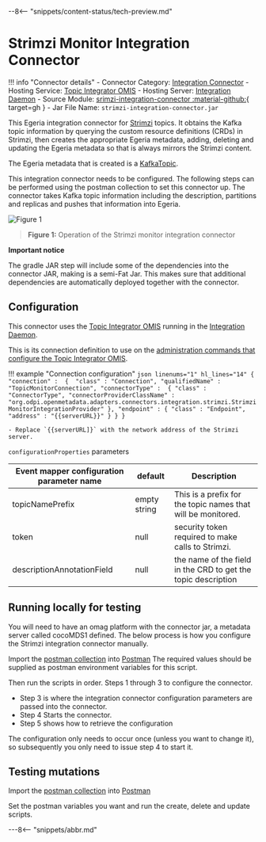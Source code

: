 <!-- SPDX-License-Identifier: CC-BY-4.0 -->
<!-- Copyright Contributors to the ODPi Egeria project. -->

--8<-- "snippets/content-status/tech-preview.md"

# Strimzi Monitor Integration Connector

!!! info "Connector details"
    - Connector Category: [Integration Connector](/concepts/integration-connector)
    - Hosting Service: [Topic Integrator OMIS](/services/omis/topic-integrator/overview)
    - Hosting Server: [Integration Daemon](/concepts/integration-daemon)
    - Source Module: [srimzi-integration-connector :material-github:](https://github.com/odpi/egeria-connector-integration-topic-strimzi){ target=gh }
    - Jar File Name: `strimzi-integration-connector.jar`

This Egeria integration connector for [Strimzi](https://strimzi.io/) topics. It obtains the Kafka
topic information by querying the custom resource definitions (CRDs) in Strimzi, then creates the appropriate Egeria metadata,
adding, deleting and updating the Egeria metadata so that is always mirrors the Strimzi content.

The Egeria metadata that is created is a [KafkaTopic](https://egeria-project.org/types/2/0223-Events-and-Logs/?h=kafkatopic).

This integration connector needs to be configured. The following steps can be performed using the postman collection to set this connector up.
The connector takes Kafka topic information including the description, partitions and replicas and pushes that information into
Egeria.


![Figure 1](strimzi-monitor-integration-connector.svg)
> **Figure 1:** Operation of the Strimzi monitor integration connector

__Important notice__

The gradle JAR step will include some of the dependencies into the connector JAR, making is a semi-Fat Jar. This makes sure that additional dependencies are automatically deployed together with the connector.


## Configuration

This connector uses the [Topic Integrator OMIS](/services/omis/topic-integrator/overview) running in the [Integration Daemon](/concepts/integration-daemon).

This is its connection definition to use on the [administration commands that configure the Topic Integrator OMIS](/guides/admin/servers/by-server-type/configuring-an-integration-daemon).

!!! example "Connection configuration"
    ```json linenums="1" hl_lines="14"
    {
       "connection" : 
                    { 
                        "class" : "Connection",
                        "qualifiedName" : "TopicMonitorConnection",
                        "connectorType" : 
                        {
                            "class" : "ConnectorType",
                            "connectorProviderClassName" : "org.odpi.openmetadata.adapters.connectors.integration.strimzi.StrimziMonitorIntegrationProvider"
                        },
                        "endpoint" :
                        {
                            "class" : "Endpoint",
                            "address" : "{{serverURL}}"
                        }
                    }
    }
    ```

    - Replace `{{serverURL]}` with the network address of the Strimzi server.


`configurationProperties` parameters

| Event mapper configuration parameter name | default      | Description                                                   |
|-------------------------------------------|--------------|---------------------------------------------------------------|
| topicNamePrefix                           | empty string | This is a prefix for the topic names that will be monitored.  |
| token                                     | null         | security token required to make calls to Strimzi.             |
| descriptionAnnotationField                | null         | the name of the field in the CRD to get the topic description |



## Running locally for testing

You will need to have an omag platform with the connector jar, a metadata server called cocoMDS1 defined.
The below process is how you configure the Strimzi integration connector manually.

Import the [postman collection](https://github.com/odpi/egeria-connector-integration-topic-strimzi/blob/main/postman/Strimzi%20integration%20connector%20configuration.postman_collection.json) into [Postman](https://www.postman.com/)
The required values should be supplied as postman environment variables for this script.

Then run the scripts in order. Steps 1 through 3 to configure the connector.

* Step 3 is where the integration connector configuration parameters are passed into the connector.
* Step 4 Starts the connector.
* Step 5 shows how to retrieve the configuration

The configuration only needs to occur once (unless you want to change it), so subsequently you only need to issue step 4 to start it.

## Testing mutations
Import the [postman collection](https://github.com/odpi/egeria-connector-integration-topic-strimzi/blob/main/postman/Strimzi%20REST%20calls.postman_collection.json) into [Postman](https://www.postman.com/)

Set the postman variables you want and run the create, delete and update scripts.

---8<-- "snippets/abbr.md"
